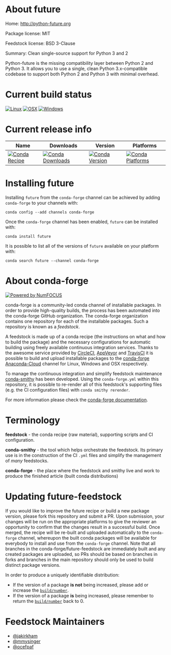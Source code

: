 <!--
# -*- mode: jinja -*-
-->

About future
============

Home: http://python-future.org

Package license: MIT

Feedstock license: BSD 3-Clause

Summary: Clean single-source support for Python 3 and 2

Python-future  is the missing compatibility layer between Python 2 and
Python 3. It allows you to use a single, clean Python 3.x-compatible
codebase to support both Python 2 and Python 3 with minimal overhead.


Current build status
====================

[![Linux](https://img.shields.io/circleci/project/github/conda-forge/future-feedstock/master.svg?label=Linux)](https://circleci.com/gh/conda-forge/future-feedstock)
[![OSX](https://img.shields.io/travis/conda-forge/future-feedstock/master.svg?label=macOS)](https://travis-ci.org/conda-forge/future-feedstock)
[![Windows](https://img.shields.io/appveyor/ci/conda-forge/future-feedstock/master.svg?label=Windows)](https://ci.appveyor.com/project/conda-forge/future-feedstock/branch/master)

Current release info
====================

| Name | Downloads | Version | Platforms |
| --- | --- | --- | --- |
| [![Conda Recipe](https://img.shields.io/badge/recipe-future-green.svg)](https://anaconda.org/conda-forge/future) | [![Conda Downloads](https://img.shields.io/conda/dn/conda-forge/future.svg)](https://anaconda.org/conda-forge/future) | [![Conda Version](https://img.shields.io/conda/vn/conda-forge/future.svg)](https://anaconda.org/conda-forge/future) | [![Conda Platforms](https://img.shields.io/conda/pn/conda-forge/future.svg)](https://anaconda.org/conda-forge/future) |

Installing future
=================

Installing `future` from the `conda-forge` channel can be achieved by adding `conda-forge` to your channels with:

```
conda config --add channels conda-forge
```

Once the `conda-forge` channel has been enabled, `future` can be installed with:

```
conda install future
```

It is possible to list all of the versions of `future` available on your platform with:

```
conda search future --channel conda-forge
```


About conda-forge
=================

[![Powered by NumFOCUS](https://img.shields.io/badge/powered%20by-NumFOCUS-orange.svg?style=flat&colorA=E1523D&colorB=007D8A)](http://numfocus.org)

conda-forge is a community-led conda channel of installable packages.
In order to provide high-quality builds, the process has been automated into the
conda-forge GitHub organization. The conda-forge organization contains one repository
for each of the installable packages. Such a repository is known as a *feedstock*.

A feedstock is made up of a conda recipe (the instructions on what and how to build
the package) and the necessary configurations for automatic building using freely
available continuous integration services. Thanks to the awesome service provided by
[CircleCI](https://circleci.com/), [AppVeyor](https://www.appveyor.com/)
and [TravisCI](https://travis-ci.org/) it is possible to build and upload installable
packages to the [conda-forge](https://anaconda.org/conda-forge)
[Anaconda-Cloud](https://anaconda.org/) channel for Linux, Windows and OSX respectively.

To manage the continuous integration and simplify feedstock maintenance
[conda-smithy](https://github.com/conda-forge/conda-smithy) has been developed.
Using the ``conda-forge.yml`` within this repository, it is possible to re-render all of
this feedstock's supporting files (e.g. the CI configuration files) with ``conda smithy rerender``.

For more information please check the [conda-forge documentation](https://conda-forge.org/docs/).

Terminology
===========

**feedstock** - the conda recipe (raw material), supporting scripts and CI configuration.

**conda-smithy** - the tool which helps orchestrate the feedstock.
                   Its primary use is in the construction of the CI ``.yml`` files
                   and simplify the management of *many* feedstocks.

**conda-forge** - the place where the feedstock and smithy live and work to
                  produce the finished article (built conda distributions)


Updating future-feedstock
=========================

If you would like to improve the future recipe or build a new
package version, please fork this repository and submit a PR. Upon submission,
your changes will be run on the appropriate platforms to give the reviewer an
opportunity to confirm that the changes result in a successful build. Once
merged, the recipe will be re-built and uploaded automatically to the
`conda-forge` channel, whereupon the built conda packages will be available for
everybody to install and use from the `conda-forge` channel.
Note that all branches in the conda-forge/future-feedstock are
immediately built and any created packages are uploaded, so PRs should be based
on branches in forks and branches in the main repository should only be used to
build distinct package versions.

In order to produce a uniquely identifiable distribution:
 * If the version of a package **is not** being increased, please add or increase
   the [``build/number``](https://conda.io/docs/user-guide/tasks/build-packages/define-metadata.html#build-number-and-string).
 * If the version of a package **is** being increased, please remember to return
   the [``build/number``](https://conda.io/docs/user-guide/tasks/build-packages/define-metadata.html#build-number-and-string)
   back to 0.

Feedstock Maintainers
=====================

* [@jakirkham](https://github.com/jakirkham/)
* [@mmysinger](https://github.com/mmysinger/)
* [@ocefpaf](https://github.com/ocefpaf/)


